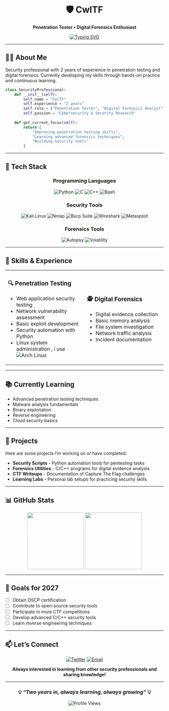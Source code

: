 <div align="center">

# 🛡️ **CwlTF**

**Penetration Tester • Digital Forensics Enthusiast**

[![Typing SVG](https://readme-typing-svg.demolab.com?font=JetBrains+Mono&size=18&duration=3000&pause=1000&color=00D4FF&center=true&vCenter=true&width=600&lines=Security+Professional;2+Years+Experience;Always+Learning)](https://git.io/typing-svg)

</div>

-----

## 👨‍💻 **About Me**

Security professional with 2 years of experience in penetration testing and digital forensics. Currently developing my skills through hands-on practice and continuous learning.

```python
class SecurityProfessional:
    def __init__(self):
        self.name = "CwlTF"
        self.experience = "2 years"
        self.role = ["Penetration Tester", "Digital Forensics Analyst"]
        self.passion = "Cybersecurity & Security Research"
        
    def get_current_focus(self):
        return [
            "Improving penetration testing skills",
            "Learning advanced forensics techniques",
            "Building security tools"
        ]
```

-----

## 🔧 **Tech Stack**

<div align="center">

### **Programming Languages**

![Python](https://img.shields.io/badge/Python-3776AB?style=for-the-badge&logo=python&logoColor=white)
![C](https://img.shields.io/badge/C-00599C?style=for-the-badge&logo=c&logoColor=white)
![C++](https://img.shields.io/badge/C++-00599C?style=for-the-badge&logo=cplusplus&logoColor=white)
![Bash](https://img.shields.io/badge/Bash-4EAA25?style=for-the-badge&logo=gnu-bash&logoColor=white)

### **Security Tools**

![Kali Linux](https://img.shields.io/badge/Kali_Linux-557C94?style=for-the-badge&logo=kali-linux&logoColor=white)
![Nmap](https://img.shields.io/badge/Nmap-4682B4?style=for-the-badge&logoColor=white)
![Burp Suite](https://img.shields.io/badge/Burp_Suite-FF6633?style=for-the-badge&logo=burpsuite&logoColor=white)
![Wireshark](https://img.shields.io/badge/Wireshark-1679A7?style=for-the-badge&logo=wireshark&logoColor=white)
![Metasploit](https://img.shields.io/badge/Metasploit-2596CD?style=for-the-badge&logo=metasploit&logoColor=white)

### **Forensics Tools**

![Autopsy](https://img.shields.io/badge/Autopsy-DC143C?style=for-the-badge&logoColor=white)
![Volatility](https://img.shields.io/badge/Volatility-4B0082?style=for-the-badge&logoColor=white)

</div>

-----

## 🎯 **Skills & Experience**

<table>
<tr>
<td width="50%">

### **🔍 Penetration Testing**

- Web application security testing
- Network vulnerability assessment
- Basic exploit development
- Security automation with Python
- Linux system administration , i use ![Arch Linux](https://img.shields.io/badge/Arch_BTW-1793D1?style=for-the-badge&logo=arch-linux&logoColor=white)

</td>
<td width="50%">

### **🕵️ Digital Forensics**

- Digital evidence collection
- Basic memory analysis
- File system investigation
- Network traffic analysis
- Incident documentation

</td>
</tr>
</table>

-----

## 📚 **Currently Learning**

- Advanced penetration testing techniques
- Malware analysis fundamentals
- Binary exploitation
- Reverse engineering
- Cloud security basics

-----

## 🚀 **Projects**

Here are some projects I’m working on or have completed:

- **Security Scripts** - Python automation tools for pentesting tasks
- **Forensics Utilities** - C/C++ programs for digital evidence analysis
- **CTF Writeups** - Documentation of Capture The Flag challenges
- **Learning Labs** - Personal lab setups for practicing security skills

-----

## 📊 **GitHub Stats**

<div align="center">

<img height="180em" src="https://github-readme-stats.vercel.app/api?username=CwlTF&show_icons=true&theme=github_dark&include_all_commits=true&count_private=true&hide_border=true&title_color=00D4FF&icon_color=00D4FF&text_color=c9d1d9"/>

<img height="180em" src="https://github-readme-stats.vercel.app/api/top-langs/?username=CwlTF&layout=compact&theme=github_dark&hide_border=true&title_color=00D4FF&text_color=c9d1d9"/>

</div>

-----

## 🎯 **Goals for 2027**

- [ ] Obtain OSCP certification
- [ ] Contribute to open-source security tools
- [ ] Participate in more CTF competitions
- [ ] Develop advanced C/C++ security tools
- [ ] Learn reverse engineering techniques

-----

## 📫 **Let’s Connect**

<div align="center">
    
[![Twitter](https://img.shields.io/badge/Twitter-1DA1F2?style=for-the-badge&logo=twitter&logoColor=white)](https://x.com/cwltff)
[![Email](https://img.shields.io/badge/Email-D14836?style=for-the-badge&logo=gmail&logoColor=white)](mailto:cwltfx11@protonmail.com)

**Always interested in learning from other security professionals and sharing knowledge!**

</div>

-----

<div align="center">

### 💡 *“Two years in, always learning, always growing”* 💡

![Profile Views](https://komarev.com/ghpvc/?username=CwlTF&color=00d4ff&style=for-the-badge&label=Profile+Views)

</div>
